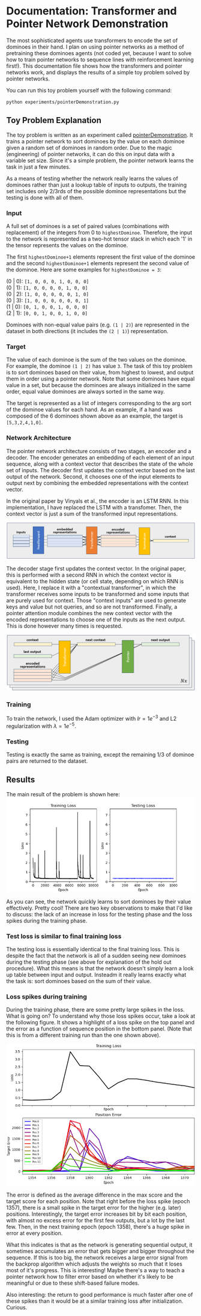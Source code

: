 # Documentation: Transformer and Pointer Network Demonstration

The most sophisticated agents use transformers to encode the set of dominoes
in their hand. I plan on using pointer networks as a method of pretraining
these dominoes agents (not coded yet, because I want to solve how to train
pointer networks to sequence lines with reinforcement learning first!). This
documentation file shows how the transformers and pointer networks work, and
displays the results of a simple toy problem solved by pointer networks. 

You can run this toy problem yourself with the following command:
```
python experiments/pointerDemonstration.py
```

## Toy Problem Explanation
The toy problem is written as an experiment called 
[pointerDemonstration](../experiments/pointerDemonstration.py). It trains a
pointer network to sort dominoes by the value on each dominoe given a random
set of dominoes in random order. Due to the magic (engineering) of pointer 
networks, it can do this on input data with a variable set size. Since it's a
simple problem, the pointer network learns the task in just a few minutes. 

As a means of testing whether the network really learns the values of dominoes
rather than just a lookup table of inputs to outputs, the training set 
includes only 2/3rds of the possible dominoe representations but the testing
is done with all of them. 


### Input
A full set of dominoes is a set of paired values (combinations with 
replacement) of the integers from 0 to `highestDominoe`. Therefore, the input
to the network is represented as a two-hot tensor stack in which each '1' in 
the tensor represents the values on the dominoe. 

The first `highestDominoe+1` elements represent the first value of the dominoe
and the second `highestDominoe+1` elements represent the second value of the
dominoe. Here are some examples for `highestDominoe = 3`:

(0 | 0): `[1, 0, 0, 0, 1, 0, 0, 0]`  
(0 | 1): `[1, 0, 0, 0, 0, 1, 0, 0]`  
(0 | 2): `[1, 0, 0, 0, 0, 0, 1, 0]`  
(0 | 3): `[1, 0, 0, 0, 0, 0, 0, 1]`  
(1 | 0): `[0, 1, 0, 0, 1, 0, 0, 0]`  
(2 | 1): `[0, 0, 1, 0, 0, 1, 0, 0]`  

Dominoes with non-equal value pairs (e.g. `(1 | 2)`) are represented in the 
dataset in both directions (it includes the `(2 | 1)`) representation.

### Target
The value of each dominoe is the sum of the two values on the dominoe. For 
example, the dominoe `(1 | 2)` has value `3`. The task of this toy problem is 
to sort dominoes based on their value, from highest to lowest, and output them
in order using a pointer network. Note that some dominoes have equal value in 
a set, but because the dominoes are always initialized in the same order, 
equal value dominoes are always sorted in the same way. 

The target is represented as a list of integers corresponding to the arg sort
of the dominoe values for each hand. As an example, if a hand was composed of 
the 6 dominoes shown above as an example, the target is `[5,3,2,4,1,0]`.

### Network Architecture
The pointer network architecture consists of two stages, an encoder and a 
decoder. The encoder generates an embedding of each element of an input 
sequence, along with a context vector that describes the state of the whole
set of inputs. The decoder first updates the context vector based on the last 
output of the network. Second, it chooses one of the input elements to output 
next by combining the embedded representations with the context vector.

In the original paper by Vinyals et al., the encoder is an LSTM RNN. In this
implementation, I have replaced the LSTM with a transfomer. Then, the context
vector is just a sum of the transformed input representations. 

![pointer encoder](media/schematics/pointerEncoderArchitecture.png)

The decoder stage first updates the context vector. In the original paper, 
this is performed with a second RNN in which the context vector is 
equivalent to the hidden state (or cell state, depending on which RNN is 
used). Here, I replace it with a "contextual transformer", in which the 
transformer receives some inputs to be transformed and some inputs that are 
purely used for context. Those "context inputs" are used to generate keys and
value but not queries, and so are not transformed. Finally, a pointer 
attention module combines the new context vector with the encoded 
representations to choose one of the inputs as the next output. This is done
however many times is requested. 

![pointer decoder](media/schematics/pointerDecoderArchitecture.png)

### Training
To train the network, I used the Adam optimizer with $lr=1e^{-3}$ and L2 
regularization with $\lambda=1e^{-5}$.

### Testing
Testing is exactly the same as training, except the remaining 1/3 of dominoe
pairs are returned to the dataset. 

## Results

The main result of the problem is shown here: 
![pointer toy figure](media/pointerDemonstration.png)

As you can see, the network quickly learns to sort dominoes by their value 
effectively. Pretty cool! There are two key observations to make that I'd like
to discuss: the lack of an increase in loss for the testing phase and the loss
spikes during the training phase. 

### Test loss is similar to final training loss
The testing loss is essentially identical to the final training loss. This is 
despite the fact that the network is all of a sudden seeing new dominoes 
during the testing phase (see above for explanation of the hold out 
procedure). What this means is that the network doesn't simply learn a look up
table between input and output. Insteadm it really learns exactly what the 
task is: sort dominoes based on the sum of their value.

### Loss spikes during training
During the training phase, there are some pretty large spikes in the loss. 
What is going on? To understand why those loss spikes occur, take a look at 
the following figure. It shows a highlight of a loss spike on the top panel 
and the error as a function of sequence position in the bottom panel. (Note
that this is from a different training run than the one shown above).

![pointer loss spike](media/pointerDemonstration_lossSpike.png)

The error is defined as the average difference in the max score and the target
score for each position. Note that right before the loss spike (epoch 1357), 
there is a small spike in the target error for the higher (e.g. later) 
positions. Interestingly, the target error increases bit by bit each position,
with almost no excess error for the first few outputs, but a lot by the last 
few. Then, in the next training epoch (epoch 1358), there's a huge spike in 
error at every position. 

What this indicates is that as the network is generating sequential output, it
sometimes accumulates an error that gets bigger and bigger throughout the 
sequence. If this is too big, the network receives a large error signal from 
the backprop algorithm which adjusts the weights so much that it loses most of
it's progress. This is interesting! Maybe there's a way to teach a pointer 
network how to filter error based on whether it's likely to be meaningful or 
due to these shift-based failure modes. 

Also interesting: the return to good performance is much faster after one of 
these spikes than it would be at a similar training loss after initialization.
Curious.












